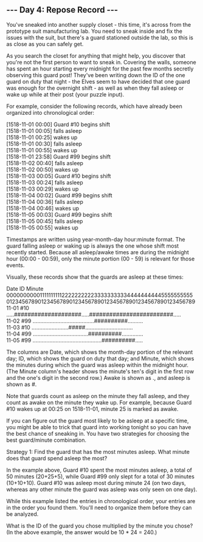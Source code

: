 ## --- Day 4: Repose Record ---

You've sneaked into another supply closet - this time, it's across from the prototype suit manufacturing lab. You need to sneak inside and fix the issues with the suit, but there's a guard stationed outside the lab, so this is as close as you can safely get.

As you search the closet for anything that might help, you discover that you're not the first person to want to sneak in. Covering the walls, someone has spent an hour starting every midnight for the past few months secretly observing this guard post! They've been writing down the ID of the one guard on duty that night - the Elves seem to have decided that one guard was enough for the overnight shift - as well as when they fall asleep or wake up while at their post (your puzzle input).

For example, consider the following records, which have already been organized into chronological order:

[1518-11-01 00:00] Guard #10 begins shift\
[1518-11-01 00:05] falls asleep\
[1518-11-01 00:25] wakes up\
[1518-11-01 00:30] falls asleep\
[1518-11-01 00:55] wakes up\
[1518-11-01 23:58] Guard #99 begins shift\
[1518-11-02 00:40] falls asleep\
[1518-11-02 00:50] wakes up\
[1518-11-03 00:05] Guard #10 begins shift\
[1518-11-03 00:24] falls asleep\
[1518-11-03 00:29] wakes up\
[1518-11-04 00:02] Guard #99 begins shift\
[1518-11-04 00:36] falls asleep\
[1518-11-04 00:46] wakes up\
[1518-11-05 00:03] Guard #99 begins shift\
[1518-11-05 00:45] falls asleep\
[1518-11-05 00:55] wakes up

Timestamps are written using year-month-day hour:minute format. The guard falling asleep or waking up is always the one whose shift most recently started. Because all asleep/awake times are during the midnight hour (00:00 - 00:59), only the minute portion (00 - 59) is relevant for those events.

Visually, these records show that the guards are asleep at these times:

Date   ID   Minute
            000000000011111111112222222222333333333344444444445555555555\
            012345678901234567890123456789012345678901234567890123456789\
11-01  #10  .....####################.....#########################.....\
11-02  #99  ........................................##########..........\
11-03  #10  ........................#####...............................\
11-04  #99  ....................................##########..............\
11-05  #99  .............................................##########.....

The columns are Date, which shows the month-day portion of the relevant day; ID, which shows the guard on duty that day; and Minute, which shows the minutes during which the guard was asleep within the midnight hour. (The Minute column's header shows the minute's ten's digit in the first row and the one's digit in the second row.) Awake is shown as ., and asleep is shown as #.

Note that guards count as asleep on the minute they fall asleep, and they count as awake on the minute they wake up. For example, because Guard #10 wakes up at 00:25 on 1518-11-01, minute 25 is marked as awake.

If you can figure out the guard most likely to be asleep at a specific time, you might be able to trick that guard into working tonight so you can have the best chance of sneaking in. You have two strategies for choosing the best guard/minute combination.

Strategy 1: Find the guard that has the most minutes asleep. What minute does that guard spend asleep the most?

In the example above, Guard #10 spent the most minutes asleep, a total of 50 minutes (20+25+5), while Guard #99 only slept for a total of 30 minutes (10+10+10). Guard #10 was asleep most during minute 24 (on two days, whereas any other minute the guard was asleep was only seen on one day).

While this example listed the entries in chronological order, your entries are in the order you found them. You'll need to organize them before they can be analyzed.

What is the ID of the guard you chose multiplied by the minute you chose? (In the above example, the answer would be 10 * 24 = 240.)